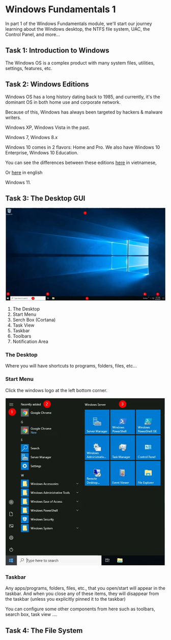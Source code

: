 # Windows Fundamentals 1

In part 1 of the Windows Fundamentals module, we'll start our journey learning about the Windows desktop, the NTFS file system, UAC, the Control Panel, and more...

## Task 1: Introduction to Windows

The Windows OS is a complex product with many system files, utilities, settings, features, etc.

## Task 2: Windows Editions

Windows OS has a long history dating back to 1985, and currently, it's the dominant OS in both home use and corporate network.

Because of this, Windows has always been targeted by hackers & malware writers.

Windows XP, Windows Vista in the past.

Windows 7, Windows 8.x

Windows 10 comes in 2 flavors: Home and Pro. We also have Windows 10 Enterprise, Windows 10 Education.

You can see the differences between these editions [here](https://quantrimang.com/cong-nghe/so-sanh-su-khac-nhau-giua-cac-phien-ban-windows-10-160360) in vietnamese,

Or [here](https://liliputing.com/differences-between-windows-10-home-pro-enterprise-and-education/) in english

Windows 11.

## Task 3: The Desktop GUI

![alt text](image-1.png)

1. The Desktop
2. Start Menu
3. Serch Box (Cortana)
4. Task View
5. Taskbar
6. Toolbars
7. Notification Area

### The Desktop

Where you will have shortcuts to programs, folders, files, etc...

### Start Menu

Click the windows logo at the left bottom corner.

![alt text](image-2.png)

### Taskbar

Any apps/programs, folders, files, etc., that you open/start will appear in the taskbar. And when you close any of these items, they will disappear from the taskbar (unless you explicitly pinned it to the taskbar)

You can configure some other components from here such as toolbars, search box, task view ....

## Task 4: The File System
